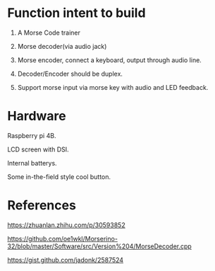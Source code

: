 # Function intent to build

1. A Morse Code trainer

2. Morse decoder(via audio jack)

3. Morse encoder, connect a keyboard, output through audio line.

4. Decoder/Encoder should be duplex.

5. Support morse input via morse key with audio and LED feedback.

# Hardware

Raspberry pi 4B.

LCD screen with DSI.

Internal batterys.

Some in-the-field style cool button.

# References

https://zhuanlan.zhihu.com/p/30593852

https://github.com/oe1wkl/Morserino-32/blob/master/Software/src/Version%204/MorseDecoder.cpp

https://gist.github.com/jadonk/2587524
